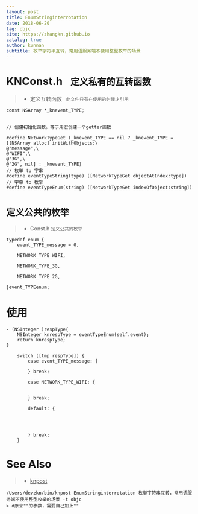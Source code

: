 ```yaml
---
layout: post
title: EnumStringinterrotation
date: 2018-06-20
tag: objc
site: https://zhangkn.github.io
catalog: true
author: kunnan
subtitle: 枚举字符串互转，常用语服务端不使用整型枚举的场景
---
```



# KNConst.h  ` 定义私有的互转函数`

>* 定义互转函数 ` 此文件只有在使用的时候才引用`

```
const NSArray *_knevent_TYPE;


// 创建初始化函数。等于用宏创建一个getter函数

#define NetworkTypeGet (_knevent_TYPE == nil ? _knevent_TYPE = [[NSArray alloc] initWithObjects:\
@"message",\
@"WIFI",\
@"3G",\
@"2G", nil] : _knevent_TYPE)
// 枚举 to 字串
#define eventTypeString(type) ([NetworkTypeGet objectAtIndex:type])
// 字串 to 枚举
#define eventTypeEnum(string) ([NetworkTypeGet indexOfObject:string])
```
# `定义公共的枚举`
>* Const.h `定义公共的枚举`

```
typedef enum {
    event_TYPE_message = 0,
    
    NETWORK_TYPE_WIFI,
    
    NETWORK_TYPE_3G,
    
    NETWORK_TYPE_2G,
    
}event_TYPEenum;
```
#  使用

```
- (NSInteger )respType{
    NSInteger knrespType = eventTypeEnum(self.event);
    return knrespType;
}
```

```
    switch ([tmp respType]) {
        case event_TYPE_message: {
                      
        } break;
            
        case NETWORK_TYPE_WIFI: {
            
            
        } break;
            
        default: {
            
           
            
            
        } break;
    }

```

# See Also 

>* [knpost](https://github.com/zhangkn/KNBin/blob/master/knpost) 
>
```
/Users/devzkn/bin/knpost EnumStringinterrotation 枚举字符串互转，常用语服务端不使用整型枚举的场景 -t objc
> #原来""的参数，需要自己加上""
```


